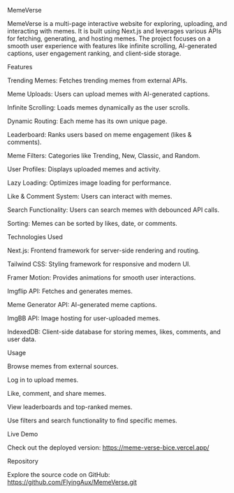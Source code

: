 MemeVerse

MemeVerse is a multi-page interactive website for exploring, uploading, and interacting with memes. It is built using Next.js and leverages various APIs for fetching, generating, and hosting memes. The project focuses on a smooth user experience with features like infinite scrolling, AI-generated captions, user engagement ranking, and client-side storage.

Features

Trending Memes: Fetches trending memes from external APIs.

Meme Uploads: Users can upload memes with AI-generated captions.

Infinite Scrolling: Loads memes dynamically as the user scrolls.

Dynamic Routing: Each meme has its own unique page.

Leaderboard: Ranks users based on meme engagement (likes & comments).

Meme Filters: Categories like Trending, New, Classic, and Random.

User Profiles: Displays uploaded memes and activity.

Lazy Loading: Optimizes image loading for performance.

Like & Comment System: Users can interact with memes.

Search Functionality: Users can search memes with debounced API calls.

Sorting: Memes can be sorted by likes, date, or comments.

Technologies Used

Next.js: Frontend framework for server-side rendering and routing.

Tailwind CSS: Styling framework for responsive and modern UI.

Framer Motion: Provides animations for smooth user interactions.

Imgflip API: Fetches and generates memes.

Meme Generator API: AI-generated meme captions.

ImgBB API: Image hosting for user-uploaded memes.

IndexedDB: Client-side database for storing memes, likes, comments, and user data.

Usage

Browse memes from external sources.

Log in to upload memes.

Like, comment, and share memes.

View leaderboards and top-ranked memes.

Use filters and search functionality to find specific memes.

Live Demo

Check out the deployed version: https://meme-verse-bice.vercel.app/

Repository

Explore the source code on GitHub: https://github.com/FlyingAux/MemeVerse.git
